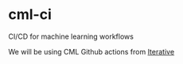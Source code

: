 # cml-ci
CI/CD for machine learning workflows


We will be using CML Github actions from [Iterative](https://iterative.ai)
